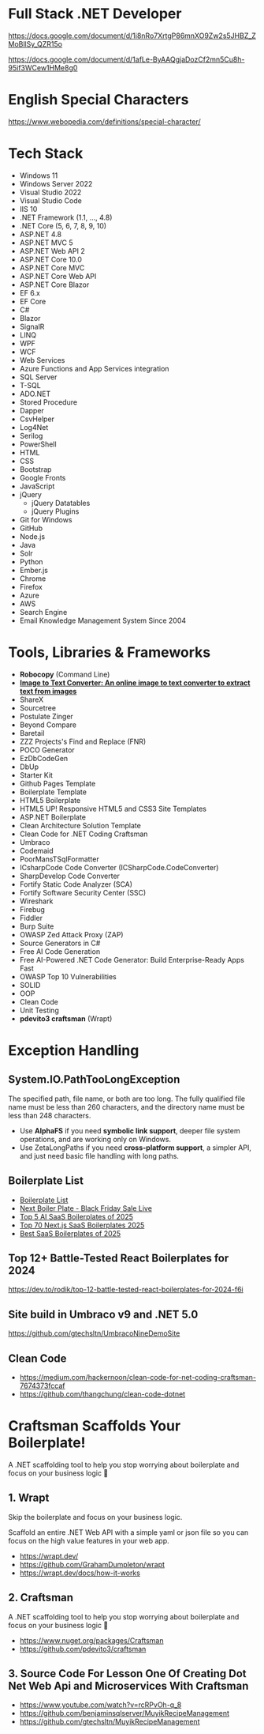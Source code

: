 # Full Stack .NET Developer

https://docs.google.com/document/d/1i8nRo7XrtgP86mnXO9Zw2s5JHBZ_ZMoBllSy_QZR15o

https://docs.google.com/document/d/1afLe-ByAAQgjaDozCf2mn5Cu8h-95if3WCew1HMe8g0

# English Special Characters
https://www.webopedia.com/definitions/special-character/

# Tech Stack
* Windows 11
* Windows Server 2022
* Visual Studio 2022
* Visual Studio Code
* IIS 10
* .NET Framework (1.1, ..., 4.8)
* .NET Core (5, 6, 7, 8, 9, 10)
* ASP.NET 4.8
* ASP.NET MVC 5
* ASP.NET Web API 2
* ASP.NET Core 10.0
* ASP.NET Core MVC
* ASP.NET Core Web API
* ASP.NET Core Blazor
* EF 6.x
* EF Core
* C#
* Blazor
* SignalR
* LINQ
* WPF
* WCF
* Web Services
* Azure Functions and App Services integration
* SQL Server
* T-SQL
* ADO.NET
* Stored Procedure
* Dapper
* CsvHelper
* Log4Net
* Serilog
* PowerShell
* HTML
* CSS
* Bootstrap
* Google Fronts
* JavaScript
* jQuery
  * jQuery Datatables
  * jQuery Plugins
* Git for Windows
* GitHub
* Node.js
* Java
* Solr
* Python
* Ember.js
* Chrome
* Firefox
* Azure
* AWS
* Search Engine
* Email Knowledge Management System Since 2004

# Tools, Libraries & Frameworks
* **Robocopy** (Command Line)
* [**Image to Text Converter: An online image to text converter to extract text from images**](https://www.imagetotext.info/)
* ShareX
* Sourcetree
* Postulate Zinger
* Beyond Compare
* Baretail
* ZZZ Projects's Find and Replace (FNR)
* POCO Generator
* EzDbCodeGen
* DbUp
* Starter Kit
* Github Pages Template
* Boilerplate Template
* HTML5 Boilerplate
* HTML5 UP! Responsive HTML5 and CSS3 Site Templates
* ASP.NET Boilerplate
* Clean Architecture Solution Template
* Clean Code for .NET Coding Craftsman
* Umbraco
* Codemaid
* PoorMansTSqlFormatter
* ICsharpCode Code Converter (ICSharpCode.CodeConverter)
* SharpDevelop Code Converter
* Fortify Static Code Analyzer (SCA)
* Fortify Software Security Center (SSC)
* Wireshark
* Firebug
* Fiddler
* Burp Suite
* OWASP Zed Attack Proxy (ZAP)
* Source Generators in C#
* Free AI Code Generation
* Free AI-Powered .NET Code Generator: Build Enterprise-Ready Apps Fast
* OWASP Top 10 Vulnerabilities
* SOLID
* OOP
* Clean Code
* Unit Testing
* **pdevito3 craftsman** (Wrapt)

# Exception Handling

## System.IO.PathTooLongException

The specified path, file name, or both are too long. The fully qualified file name must be less than 260 characters, and the directory name must be less than 248 characters.

* Use **AlphaFS** if you need **symbolic link support**, deeper file system operations, and are working only on Windows.
* Use ZetaLongPaths if you need **cross-platform support**, a simpler API, and just need basic file handling with long paths.

## Boilerplate List
* [Boilerplate List](https://boilerplatelist.com)
* [Next Boiler Plate - Black Friday Sale Live](https://www.nextboilerplate.com/)
* [Top 5 AI SaaS Boilerplates of 2025](https://realtors.medium.com/top-5-ai-saas-boilerplates-of-2025-why-nextboilerplate-reigns-supreme-e7981595c993)
* [Top 70 Next.js SaaS Boilerplates 2025](https://boilerplatelist.com/collections/top-next-js-saas-boilerplates/)
* [Best SaaS Boilerplates of 2025](https://slashdot.org/software/saas-boilerplates/)

## Top 12+ Battle-Tested React Boilerplates for 2024
https://dev.to/rodik/top-12-battle-tested-react-boilerplates-for-2024-f6i

## Site build in Umbraco v9 and .NET 5.0
https://github.com/gtechsltn/UmbracoNineDemoSite

## Clean Code
* https://medium.com/hackernoon/clean-code-for-net-coding-craftsman-7674373fccaf
* https://github.com/thangchung/clean-code-dotnet

# Craftsman Scaffolds Your Boilerplate!

A .NET scaffolding tool to help you stop worrying about boilerplate and focus on your business logic 🚀

## 1. Wrapt

Skip the boilerplate and focus on your business logic. 

Scaffold an entire .NET Web API with a simple yaml or json file so you can focus on the high value features in your web app.

* https://wrapt.dev/
* https://github.com/GrahamDumpleton/wrapt
* https://wrapt.dev/docs/how-it-works

## 2. Craftsman

A .NET scaffolding tool to help you stop worrying about boilerplate and focus on your business logic 🚀

* https://www.nuget.org/packages/Craftsman
* https://github.com/pdevito3/craftsman
 
## 3. Source Code For Lesson One Of Creating Dot Net Web Api and Microservices With Craftsman
* https://www.youtube.com/watch?v=rcRPvOh-q_8
* https://github.com/benjaminsqlserver/MuyikRecipeManagement
* https://github.com/gtechsltn/MuyikRecipeManagement
